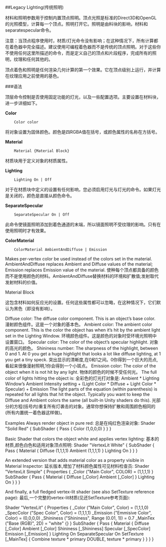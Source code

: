 ##Legacy Lighting(传统照明)


材料和照明参数用于控制内置顶点照明。顶点光照是标准的Direct3D和OpenGL的光照模型，计算每一个顶点。照明打开它。照明是由料块的影响，材料和separatespecular命令。

注意：当顶点程序使用时，材质/灯光命令没有影响；在这种情况下，所有计算都在着色器中完全描述。建议使用可编程着色器而不是传统的顶点照明。对于这些你不使用任何这里所描述的命令，而是定义自己的顶点和片段程序，完成所有的照明，纹理和任何其他的。

顶点着色和照明是任何渲染几何计算的第一个效果。它在顶点级别上运行，并计算在纹理应用之前使用的基色。

###语法

顶层命令控制是否使用固定功能的灯光，以及一些配置选项。主要设置在材料块，进一步详细如下。

**Color**

```
    Color color
```
将对象设置为固体颜色。颜色是四RGBA值在括号，或颜色属性的名称在方括号。

**Material**
```
    Material {Material Block}
```
材质块用于定义对象的材质属性。

**Lighting**
```
    Lighting On | Off
```
对于在材质块中定义的设置有任何影响，您必须启用灯光与灯光的命令。如果灯光是关闭的，颜色是直接从颜色命令。

**SeparateSpecular**
```
    SeparateSpecular On | Off
```
此命令使镜面照明添加到着色通道的末端，所以镜面照明不受纹理的影响。只有在使用照明时才有效果。

**ColorMaterial**
```
    ColorMaterial AmbientAndDiffuse | Emission
```
Makes per-vertex color be used instead of the colors set in the material. AmbientAndDiffuse replaces Ambient and Diffuse values of the material; Emission replaces Emission value of the material.
使种每个顶点都具备的颜色而不是使用颜色的材料。AmbientAndDiffuse替换材料的环境和扩散值;发射取代发射材料的价值。

Material Block

这包含材料如何反应光的设置。任何这些属性都可以忽略，在这种情况下，它们默认为黑色（即没有影响）。

Diffuse color: The diffuse color component. This is an object’s base color.
漫射颜色组件。这是一个对象的基本色。
Ambient color: The ambient color component. This is the color the object has when it’s hit by the ambient light set in the Lighting Window.
环境颜色组件。这是颜色的对象时受环境光照明中设置窗口。
Specular color: The color of the object’s specular highlight.
对象的高光的颜色。
Shininess number: The sharpness of the highlight, between 0 and 1. At 0 you get a huge highlight that looks a lot like diffuse lighting, at 1 you get a tiny speck.
突出显示的清晰度,在0和1之间。0你得到一个巨大的亮点,看起来很像漫射照明,1你会得到一个小斑点。
Emission color: The color of the object when it is not hit by any light.
物体的颜色的时候不受任何光。
The full color of lights hitting the object is:
全彩色的灯光打对象是:
Ambient * Lighting Window’s Ambient Intensity setting + (Light Color * Diffuse + Light Color * Specular) + Emission
The light parts of the equation (within parenthesis) is repeated for all lights that hit the object.
Typically you want to keep the Diffuse and Ambient colors the same (all built-in Unity shaders do this).
光部分的方程(括号内)重复所有灯袭击的对象。通常你想保持扩散和周围颜色相同的(所有内置统一着色器这样做)。

Examples
Always render object in pure red:
总是在纯红色渲染对象:
Shader "Solid Red" {
    SubShader {
        Pass { Color (1,0,0,0) }
    }
}

Basic Shader that colors the object white and applies vertex lighting:
基本的材质,颜色白色和适用对象顶点照明:
Shader "VertexLit White" {
    SubShader {
        Pass {
            Material {
                Diffuse (1,1,1,1)
                Ambient (1,1,1,1)
            }
            Lighting On
        }
    }
}

An extended version that adds material color as a property visible in Material Inspector:
延长版本,增加了材料颜色属性可见材料检查员:
Shader "VertexLit Simple" {
    Properties {
        _Color ("Main Color", COLOR) = (1,1,1,1)
    }
    SubShader {
        Pass {
            Material {
                Diffuse [_Color]
                Ambient [_Color]
            }
            Lighting On
        }
    }
}

And finally, a full fledged vertex-lit shader (see also SetTexture reference page):
最后,一个完整的vertex-lit材质(见还SetTexture参考页面):

Shader "VertexLit" {
    Properties {
        _Color ("Main Color", Color) = (1,1,1,0)
        _SpecColor ("Spec Color", Color) = (1,1,1,1)
        _Emission ("Emmisive Color", Color) = (0,0,0,0)
        _Shininess ("Shininess", Range (0.01, 1)) = 0.7
        _MainTex ("Base (RGB)", 2D) = "white" {}
    }
    SubShader {
        Pass {
            Material {
                Diffuse [_Color]
                Ambient [_Color]
                Shininess [_Shininess]
                Specular [_SpecColor]
                Emission [_Emission]
            }
            Lighting On
            SeparateSpecular On
            SetTexture [_MainTex] {
                Combine texture * primary DOUBLE, texture * primary
            }
        }
    }
}






